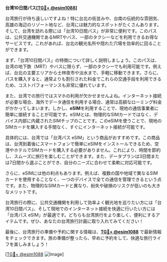 **台湾10日間パス[[TG💪+ @esim1088](https://t.me/s/esim1088)]**

台湾旅行が待ち遠しいですよね！特に台北の街並みや、台南の伝統的な雰囲気、高雄の海辺のリゾート地など、台湾には魅力的なスポットがたくさんあります。そして、台湾を訪れる際には「台湾10日間パス」が非常に便利です。このパスは、公共交通機関であるMRTやバス、一部のタクシーなどを利用できるお得なサービスです。これがあれば、台北の観光名所や隠れた穴場を効率的に回ることができます。

まず、「台湾10日間パス」の特徴について詳しく説明しましょう。このパスは、台湾の地下鉄（MRT）やバスに限らず、一部のタクシーでも利用可能です。例えば、台北の主要エリアから士林夜市や淡水まで、手軽に移動できます。さらに、パスを購入すると、通常よりも割引された料金でこれらの交通手段を利用できるため、コストパフォーマンスも非常に優れています。

また、台湾での旅行ではスマホの利用が欠かせませんよね。インターネット接続が必要な場合、海外でデータ通信を利用する場合、通常は高額なローミング料金がかかってしまいます。しかし、**eSIM**を利用することで、現地の通信事業者に簡単に接続することが可能です。eSIMとは、物理的なSIMカードではなく、デバイス内部に内蔵されたSIMチップのことです。このeSIMを使うことで、現地のSIMカードを購入する手間なく、すぐにインターネット接続が可能です。

具体的には、台湾では「台湾パス eSIM」という商品がおすすめです。この商品は、台湾到着後にスマートフォンで簡単にeSIMをインストールできるため、空港やホテルでSIMカードを購入する必要がありません。これにより、時間を節約し、スムーズに旅行を楽しむことができます。また、データプランは3日間または7日間から選ぶことができ、自分のニーズに合わせて柔軟に対応可能です。

さらに、eSIMには他の利点もあります。例えば、複数の国や地域で異なるSIMカードを使用することなく、一つのデバイスで全ての通信を管理できるという点です。また、物理的なSIMカードと異なり、紛失や破損のリスクが低いのも大きなメリットです。

台湾旅行の際に、公共交通機関を利用して効率よく観光地を巡りたい方には「台湾10日間パス」、そして現地でのインターネット接続を快適に行いたい方には「台湾パス eSIM」が最適です。どちらも台湾旅行をより楽しく、便利にするアイテムです。ぜひ、あなたの台湾旅行計画に取り入れてみてください！

最後に、台湾旅行の準備や予約に関する情報は、**[TG💪+ @esim1088](https://t.me/s/esim1088)** で最新情報をチェックできます。旅の準備が整ったら、早めに予約をして、快適な旅行ライフを楽しみましょう！

[[TG💪+ @esim1088](https://t.me/s/esim1088) ![Image](https://i.postimg.cc/Y0z9fWf4/image.png)]